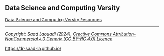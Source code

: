 ## Data Science and Computing Versity

[Data Science and Computing Versity Resources](https://dr-saad-la.github.io/)

---

*Copyright: Saad Laouadi (2024), [Creative Commons Attribution-NonCommercial 4.0 Generic (CC BY-NC 4.0) Licence](https://creativecommons.org/licenses/by-nc/4.0/)*

https://dr-saad-la.github.io/